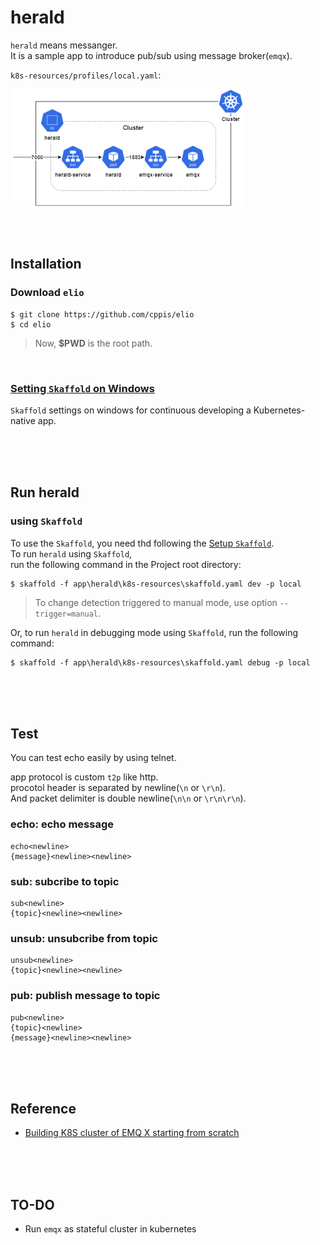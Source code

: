 # herald
`herald` means messanger.  
It is a sample app to introduce pub/sub using message broker(`emqx`).  

`k8s-resources/profiles/local.yaml`:  

![docs/images/herald.skaffold.png](https://github.com/cppis/elio/blob/dev/docs/images/herald.skaffold.config.png?raw=true)  

<br/><br/>

## Installation  
### Download `elio`  
```shell
$ git clone https://github.com/cppis/elio
$ cd elio
```

> Now, **$PWD** is the root path.  

<br/>

### [Setting `Skaffold` on Windows](docs/setting.skaffold.md)  
`Skaffold` settings on windows for continuous developing a Kubernetes-native app.  

<br/><br/><br/>

## Run herald  
### using `Skaffold`  
To use the `Skaffold`, you need thd following the [Setup `Skaffold`](#setup-skaffold).  
To run `herald` using `Skaffold`,  
run the following command in the Project root directory:  
```shell
$ skaffold -f app\herald\k8s-resources\skaffold.yaml dev -p local
```

> To change detection triggered to manual mode, use option `--trigger=manual`.  

Or, to run `herald` in debugging mode using `Skaffold`, run the following command:  
```shell
$ skaffold -f app\herald\k8s-resources\skaffold.yaml debug -p local
```

<br/><br/><br/>

## Test  
You can test echo easily by using telnet.  

app protocol is custom `t2p` like http.  
procotol header is separated by newline(`\n` or `\r\n`).  
And packet delimiter is double newline(`\n\n` or `\r\n\r\n`).

### echo: echo message    
  ```
  echo<newline>
  {message}<newline><newline>
  ```
### sub: subcribe to topic    
  ```
  sub<newline>
  {topic}<newline><newline>
  ```
### unsub: unsubcribe from topic  
  ```
  unsub<newline>
  {topic}<newline><newline>
  ```
### pub: publish message to topic  
  ```
  pub<newline>
  {topic}<newline>
  {message}<newline><newline>
  ```

<br/><br/><br/>

## Reference  
* [Building K8S cluster of EMQ X starting from scratch](https://www.emqx.com/en/blog/emqx-mqtt-broker-k8s-cluster)  


<br/><br/><br/>

## TO-DO  
* Run `emqx` as stateful cluster in kubernetes  

